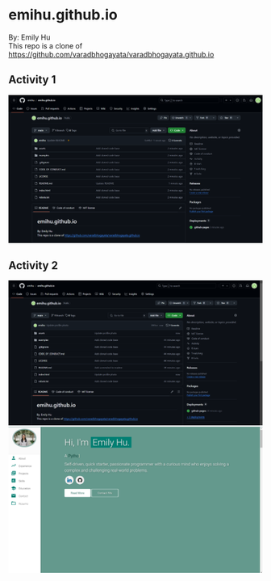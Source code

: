 # emihu.github.io

By: Emily Hu  
This repo is a clone of
https://github.com/varadbhogayata/varadbhogayata.github.io

## Activity 1

![screenshot](assets/img/readme-screenshot.png)

## Activity 2

![screenshot](assets/img/readme-screenshot2.png)
![screenshot](assets/img/readme-screenshot3.png)

